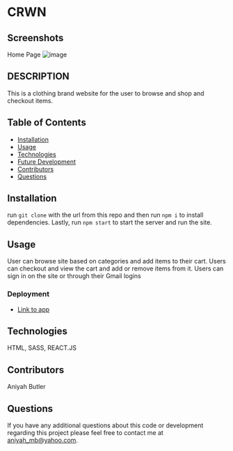 # CRWN 

## Screenshots

Home Page
![image](https://user-images.githubusercontent.com/96402809/195169262-41ef9e76-dbcd-4fd9-9e62-a87e86d6c92d.png)

## DESCRIPTION
This is a clothing brand website for the user to browse and shop and checkout items.

## Table of Contents
* [Installation](#installation)
* [Usage](#usage)
* [Technologies](#technologies)
* [Future Development](#Future)
* [Contributors](#contributors)
* [Questions](#questions) 
   
## Installation
run `git clone` with the url from this repo and then run `npm i` to install dependencies. Lastly, run `npm start` to start the server and run the site.


## Usage  
User can browse site based on categories and add items to their cart.
Users can checkout and view the cart and add or remove items from it.
Users can sign in on the site or through their Gmail logins


### Deployment

* [Link to app]( https://jolly-bubblegum-09a598.netlify.app/)


## Technologies
HTML, SASS, REACT.JS

## Contributors
Aniyah Butler

## Questions

If you have any additional questions about this code or development regarding this project please feel free to contact me at aniyah_mb@yahoo.com.
